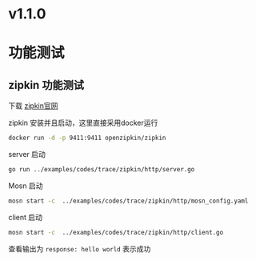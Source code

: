 # v1.1.0

# 功能测试

## zipkin 功能测试

下载 [zipkin官网](https://zipkin.io/pages/quickstart.html)

zipkin 安装并且启动，这里直接采用docker运行
```bash
docker run -d -p 9411:9411 openzipkin/zipkin
```

server 启动
```bash
go run ../examples/codes/trace/zipkin/http/server.go
```

Mosn 启动
```bash
mosn start -c  ../examples/codes/trace/zipkin/http/mosn_config.yaml
```

client 启动
```bash
mosn start -c  ../examples/codes/trace/zipkin/http/client.go
```
查看输出为 ```response: hello world``` 表示成功





